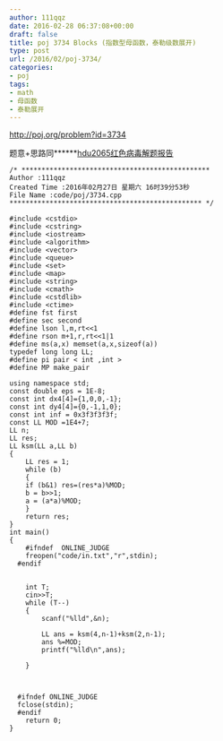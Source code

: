 ```yaml
---
author: 111qqz
date: 2016-02-28 06:37:08+00:00
draft: false
title: poj 3734 Blocks (指数型母函数，泰勒级数展开)
type: post
url: /2016/02/poj-3734/
categories:
- poj
tags:
- math
- 母函数
- 泰勒展开
---
```


http://poj.org/problem?id=3734

题意+思路同******[hdu2065红色病毒解题报告](https://111qqz.com/wordpress/2016/02/hdu2065/)

 

    
    /* ***********************************************
    Author :111qqz
    Created Time :2016年02月27日 星期六 16时39分53秒
    File Name :code/poj/3734.cpp
    ************************************************ */
    
    #include <cstdio>
    #include <cstring>
    #include <iostream>
    #include <algorithm>
    #include <vector>
    #include <queue>
    #include <set>
    #include <map>
    #include <string>
    #include <cmath>
    #include <cstdlib>
    #include <ctime>
    #define fst first
    #define sec second
    #define lson l,m,rt<<1
    #define rson m+1,r,rt<<1|1
    #define ms(a,x) memset(a,x,sizeof(a))
    typedef long long LL;
    #define pi pair < int ,int >
    #define MP make_pair
    
    using namespace std;
    const double eps = 1E-8;
    const int dx4[4]={1,0,0,-1};
    const int dy4[4]={0,-1,1,0};
    const int inf = 0x3f3f3f3f;
    const LL MOD =1E4+7;
    LL n;
    LL res;
    LL ksm(LL a,LL b)
    {
        LL res = 1;
        while (b)
        {
    	if (b&1) res=(res*a)%MOD;
    	b = b>>1;
    	a = (a*a)%MOD;
        }
        return res;
    }
    int main()
    {
    	#ifndef  ONLINE_JUDGE 
    	freopen("code/in.txt","r",stdin);
      #endif
    
    
    	int T;
    	cin>>T;
    	while (T--)
    	{
    	    scanf("%lld",&n);
    	    
    	    LL ans = ksm(4,n-1)+ksm(2,n-1);
    	    ans %=MOD;
    	    printf("%lld\n",ans);
    
    	}
    
    	
    
      #ifndef ONLINE_JUDGE  
      fclose(stdin);
      #endif
        return 0;
    }
    



